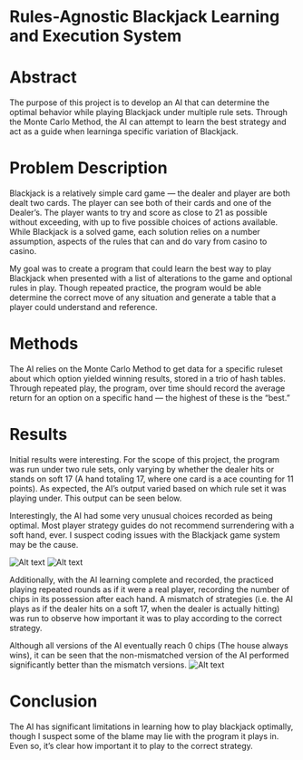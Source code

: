 # Rules-Agnostic Blackjack Learning and Execution System

# Abstract
The purpose of this project is to develop an AI that can determine the optimal behavior while playing Blackjack under multiple rule sets. Through the Monte Carlo Method, the AI can attempt to learn the best strategy and act as a guide when learninga specific variation of Blackjack.   

# Problem Description
Blackjack is a relatively simple card game — the dealer and player are both dealt two cards. The player can see both of their cards and one of the Dealer’s. The player wants to try and score as close to 21 as possible without exceeding, with up to five possible choices of actions available. While Blackjack is a solved game, each solution relies on a number assumption, aspects of the rules that can and do vary from casino to casino. 

My goal was to create a program that could learn the best way to play Blackjack when presented with a list of alterations to the game and optional rules in play. Though repeated practice, the program would be able determine the correct move of any situation and generate a table that a player could understand and reference.

# Methods
The AI relies on the Monte Carlo Method to get data for a specific ruleset about which option yielded winning results, stored in a trio of hash tables. Through repeated play, the program, over time should record the average return for an option on a specific hand — the highest of these is the “best.”

# Results
Initial results were interesting. For the scope of this project, the program was run under two rule sets, only varying by whether the dealer hits or stands on soft 17 (A hand totaling 17, where one card is a ace counting for 11 points). As expected, the AI’s output varied based on which rule set it was playing under. This output can be seen below.

Interestingly, the AI had some very unusual choices  recorded as being optimal. Most player strategy guides do not recommend surrendering with a soft hand, ever. I suspect coding issues with the Blackjack game system may be the cause.

![Alt text](https://dl.dropboxusercontent.com/u/4353601/MiscImages/usu/resultsHit.png "HotOnSoft17")
![Alt text](https://dl.dropboxusercontent.com/u/4353601/MiscImages/usu/resultsStand.png "StandOnSoft17")

Additionally, with the AI learning complete and recorded, the practiced playing repeated rounds as if it were a real player, recording the number of chips in its possession after each hand. A mismatch of strategies (i.e. the AI plays as if the dealer hits on a soft 17, when the dealer is actually hitting) was run to observe how important it was to play according to the correct strategy.

Although  all versions of the AI eventually reach 0 chips (The house always wins), it can be seen that the non-mismatched version of the AI performed significantly better than the mismatch versions.
![Alt text](https://dl.dropboxusercontent.com/u/4353601/MiscImages/usu/BJLineGraph.png "ChipCountGraph")

# Conclusion
The AI has significant limitations in learning how to play blackjack optimally, though I suspect some of the blame may lie with the program it plays in. Even so, it’s clear how important it to play to the correct strategy.
